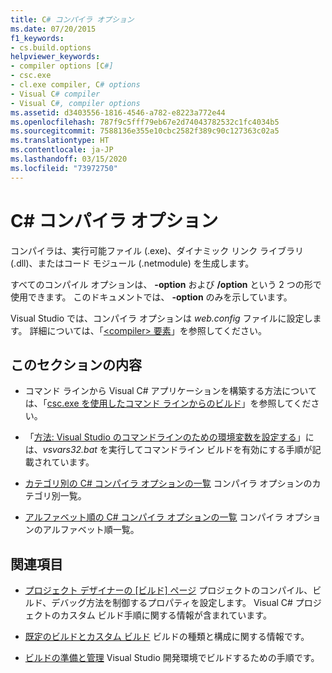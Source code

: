 ```yaml
---
title: C# コンパイラ オプション
ms.date: 07/20/2015
f1_keywords:
- cs.build.options
helpviewer_keywords:
- compiler options [C#]
- csc.exe
- cl.exe compiler, C# options
- Visual C# compiler
- Visual C#, compiler options
ms.assetid: d3403556-1816-4546-a782-e8223a772e44
ms.openlocfilehash: 787f9c5fff79eb67e2d74043782532c1fc4034b5
ms.sourcegitcommit: 7588136e355e10cbc2582f389c90c127363c02a5
ms.translationtype: HT
ms.contentlocale: ja-JP
ms.lasthandoff: 03/15/2020
ms.locfileid: "73972750"
---
```

# <a name="c-compiler-options"></a>C# コンパイラ オプション

コンパイラは、実行可能ファイル (.exe)、ダイナミック リンク ライブラリ (.dll)、またはコード モジュール (.netmodule) を生成します。

すべてのコンパイル オプションは、 **-option** および **/option** という 2 つの形で使用できます。 このドキュメントでは、 **-option** のみを示しています。

Visual Studio では、コンパイラ オプションは *web.config* ファイルに設定します。 詳細については、「[\<compiler> 要素](../../../framework/configure-apps/file-schema/compiler/compiler-element.md)」を参照してください。

## <a name="in-this-section"></a>このセクションの内容

- コマンド ラインから Visual C# アプリケーションを構築する方法については、「[csc.exe を使用したコマンド ラインからのビルド](command-line-building-with-csc-exe.md)」を参照してください。

- 「[方法: Visual Studio のコマンドラインのための環境変数を設定する](how-to-set-environment-variables-for-the-visual-studio-command-line.md)」には、*vsvars32.bat* を実行してコマンドライン ビルドを有効にする手順が記載されています。

- [カテゴリ別の C# コンパイラ オプションの一覧](listed-by-category.md) コンパイラ オプションのカテゴリ別一覧。

- [アルファベット順の C# コンパイラ オプションの一覧](listed-alphabetically.md) コンパイラ オプションのアルファベット順一覧。

## <a name="related-sections"></a>関連項目

- [プロジェクト デザイナーの [ビルド] ページ](/visualstudio/ide/reference/build-page-project-designer-csharp) プロジェクトのコンパイル、ビルド、デバッグ方法を制御するプロパティを設定します。 Visual C# プロジェクトのカスタム ビルド手順に関する情報が含まれています。

- [既定のビルドとカスタム ビルド](/visualstudio/ide/compiling-and-building-in-visual-studio) ビルドの種類と構成に関する情報です。

- [ビルドの準備と管理](/visualstudio/ide/building-and-cleaning-projects-and-solutions-in-visual-studio) Visual Studio 開発環境でビルドするための手順です。
